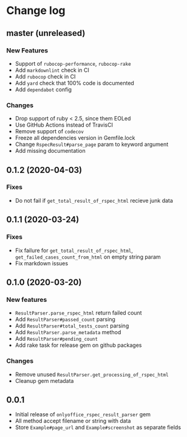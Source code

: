 # Change log

## master (unreleased)

### New Features

* Support of `rubocop-performance`, `rubocop-rake`
* Add `markdownlint` check in CI
* Add `rubocop` check in CI
* Add `yard` check that 100% code is documented
* Add `dependabot` config

### Changes

* Drop support of ruby < 2.5, since them EOLed
* Use GitHub Actions instead of TravisCI
* Remove support of `codecov`
* Freeze all dependencies version in Gemfile.lock
* Change `RspecResult#parse_page` param to keyword argument
* Add missing documentation

## 0.1.2 (2020-04-03)

### Fixes

* Do not fail if `get_total_result_of_rspec_html` recieve junk data

## 0.1.1 (2020-03-24)

### Fixes

* Fix failure for `get_total_result_of_rspec_html`,
  `get_failed_cases_count_from_html`
  on empty string param
* Fix markdown issues

## 0.1.0 (2020-03-20)

### New features

* `ResultParser.parse_rspec_html` return failed count
* Add `ResultParser#passed_count` parsing
* Add `ResultParser#total_tests_count` parsing
* Add `ResultParser.parse_metadata` method
* Add `ResultParser#pending_count`
* Add rake task for release gem on github packages

### Changes

* Remove unused `ResultParser.get_processing_of_rspec_html`
* Cleanup gem metadata

## 0.0.1

* Initial release of `onlyoffice_rspec_result_parser` gem
* All method accept filename or string with data
* Store `Example#page_url` and `Example#screenshot` as separate fields
